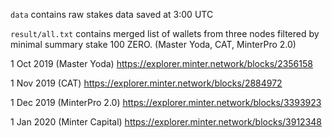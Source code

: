 `data` contains raw stakes data saved at 3:00 UTC

`result/all.txt` contains merged list of wallets from three nodes filtered by minimal summary stake 100 ZERO.
(Master Yoda, CAT, MinterPro 2.0)


1 Oct 2019 (Master Yoda)
https://explorer.minter.network/blocks/2356158

1 Nov 2019 (CAT)
https://explorer.minter.network/blocks/2884972

1 Dec 2019 (MinterPro 2.0)
https://explorer.minter.network/blocks/3393923

1 Jan 2020 (Minter Capital)
https://explorer.minter.network/blocks/3912348
